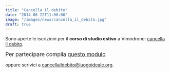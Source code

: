 ```yaml
---
title: "Cancella il debito"
date: "2014-06-22T11:00:00"
image: "/images/news/cancella_il_debito.jpg"
draft: true
---
```


Sono aperte le iscrizioni per il **corso di studio estivo** a Vimodrone: [cancella il debito][1].

<big>Per partecipare compila [questo modulo][2]</big>

oppure scrivici a [cancellaildebito@luogoideale.org][3].

[1]: #cancella-il-debito
[2]: https://docs.google.com/forms/d/1rL65KfBBD2CGSiKUozoZTQjreuCvbRJOxpP4lIFBWn4/viewform?usp=send_form
[3]: mailto:cancellaildebito@luogoideale.org

